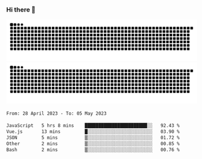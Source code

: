 ### Hi there 👋

![GitHub Snake Light](https://raw.githubusercontent.com/jichangee/jichangee/output/github-snake.svg#gh-light-mode-only)
![GitHub Snake dark](https://raw.githubusercontent.com/jichangee/jichangee/output/github-snake-dark.svg#gh-dark-mode-only)

<!--START_SECTION:waka-->

```text
From: 28 April 2023 - To: 05 May 2023

JavaScript   5 hrs 8 mins    ███████████████████████░░   92.43 %
Vue.js       13 mins         █░░░░░░░░░░░░░░░░░░░░░░░░   03.90 %
JSON         5 mins          ▒░░░░░░░░░░░░░░░░░░░░░░░░   01.72 %
Other        2 mins          ▒░░░░░░░░░░░░░░░░░░░░░░░░   00.85 %
Bash         2 mins          ▒░░░░░░░░░░░░░░░░░░░░░░░░   00.76 %
```

<!--END_SECTION:waka-->

<!--
![GitHub Snake Light](github-snake.svg#gh-light-mode-only)
![GitHub Snake dark](github-snake-dark.svg#gh-dark-mode-only)
-->

<!--
**jichangee/jichangee** is a ✨ _special_ ✨ repository because its `README.md` (this file) appears on your GitHub profile.

Here are some ideas to get you started:

- 🔭 I’m currently working on ...
- 🌱 I’m currently learning ...
- 👯 I’m looking to collaborate on ...
- 🤔 I’m looking for help with ...
- 💬 Ask me about ...
- 📫 How to reach me: ...
- 😄 Pronouns: ...
- ⚡ Fun fact: ...
-->

